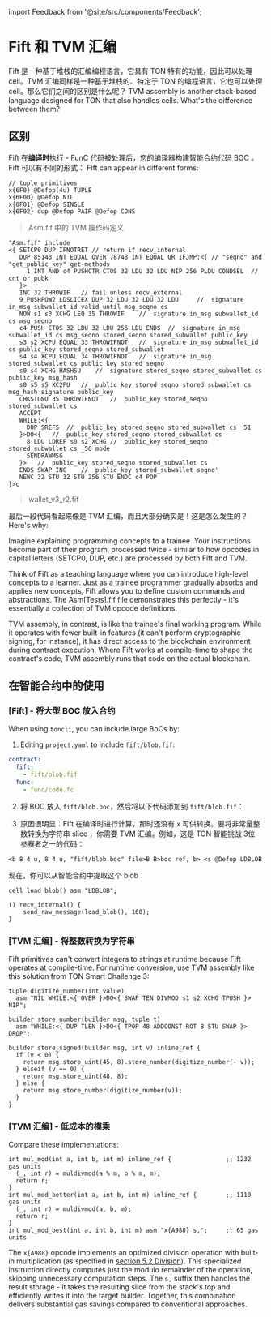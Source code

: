import Feedback from '@site/src/components/Feedback';

# Fift 和 TVM 汇编

Fift 是一种基于堆栈的汇编编程语言，它具有 TON 特有的功能，因此可以处理cell。TVM 汇编同样是一种基于堆栈的、特定于 TON 的编程语言，它也可以处理cell。那么它们之间的区别是什么呢？ TVM assembly is another stack-based language designed for TON that also handles cells. What's the difference between them?

## 区别

Fift 在**编译时**执行 - FunC 代码被处理后，您的编译器构建智能合约代码 BOC 。Fift 可以有不同的形式： Fift can appear in different forms:

```
// tuple primitives
x{6F0} @Defop(4u) TUPLE
x{6F00} @Defop NIL
x{6F01} @Defop SINGLE
x{6F02} dup @Defop PAIR @Defop CONS
```

> Asm.fif 中的 TVM 操作码定义

```
"Asm.fif" include
<{ SETCP0 DUP IFNOTRET // return if recv_internal
   DUP 85143 INT EQUAL OVER 78748 INT EQUAL OR IFJMP:<{ // "seqno" and "get_public_key" get-methods
     1 INT AND c4 PUSHCTR CTOS 32 LDU 32 LDU NIP 256 PLDU CONDSEL  // cnt or pubk
   }>
   INC 32 THROWIF	// fail unless recv_external
   9 PUSHPOW2 LDSLICEX DUP 32 LDU 32 LDU 32 LDU 	//  signature in_msg subwallet_id valid_until msg_seqno cs
   NOW s1 s3 XCHG LEQ 35 THROWIF	//  signature in_msg subwallet_id cs msg_seqno
   c4 PUSH CTOS 32 LDU 32 LDU 256 LDU ENDS	//  signature in_msg subwallet_id cs msg_seqno stored_seqno stored_subwallet public_key
   s3 s2 XCPU EQUAL 33 THROWIFNOT	//  signature in_msg subwallet_id cs public_key stored_seqno stored_subwallet
   s4 s4 XCPU EQUAL 34 THROWIFNOT	//  signature in_msg stored_subwallet cs public_key stored_seqno
   s0 s4 XCHG HASHSU	//  signature stored_seqno stored_subwallet cs public_key msg_hash
   s0 s5 s5 XC2PU	//  public_key stored_seqno stored_subwallet cs msg_hash signature public_key
   CHKSIGNU 35 THROWIFNOT	//  public_key stored_seqno stored_subwallet cs
   ACCEPT
   WHILE:<{
     DUP SREFS	//  public_key stored_seqno stored_subwallet cs _51
   }>DO<{	//  public_key stored_seqno stored_subwallet cs
     8 LDU LDREF s0 s2 XCHG	//  public_key stored_seqno stored_subwallet cs _56 mode
     SENDRAWMSG
   }>	//  public_key stored_seqno stored_subwallet cs
   ENDS SWAP INC	//  public_key stored_subwallet seqno'
   NEWC 32 STU 32 STU 256 STU ENDC c4 POP
}>c
```

> wallet_v3_r2.fif

最后一段代码看起来像是 TVM 汇编，而且大部分确实是！这是怎么发生的？ Here's why:

Imagine explaining programming concepts to a trainee. Your instructions become part of their program, processed twice - similar to how opcodes in capital letters (SETCP0, DUP, etc.) are processed by both Fift and TVM.

Think of Fift as a teaching language where you can introduce high-level concepts to a learner. Just as a trainee programmer gradually absorbs and applies new concepts, Fift allows you to define custom commands and abstractions. The Asm[Tests].fif file demonstrates this perfectly - it's essentially a collection of TVM opcode definitions.

TVM assembly, in contrast, is like the trainee's final working program. While it operates with fewer built-in features (it can't perform cryptographic signing, for instance), it has direct access to the blockchain environment during contract execution. Where Fift works at compile-time to shape the contract's code, TVM assembly runs that code on the actual blockchain.

## 在智能合约中的使用

### [Fift] - 将大型 BOC 放入合约

When using `toncli`, you can include large BoCs by:

1. Editing `project.yaml` to include `fift/blob.fif`:

```yaml
contract:
  fift:
    - fift/blob.fif
  func:
    - func/code.fc
```

2. 将 BOC 放入 `fift/blob.boc`，然后将以下代码添加到 `fift/blob.fif`：

3. 原因很明显：Fift 在编译时进行计算，那时还没有 `x` 可供转换。要将非常量整数转换为字符串 slice ，你需要 TVM 汇编。例如，这是 TON 智能挑战 3位 参赛者之一的代码：

```
<b 8 4 u, 8 4 u, "fift/blob.boc" file>B B>boc ref, b> <s @Defop LDBLOB
```

现在，你可以从智能合约中提取这个 blob：

```
cell load_blob() asm "LDBLOB";

() recv_internal() {
    send_raw_message(load_blob(), 160);
}
```

### [TVM 汇编] - 将整数转换为字符串

Fift primitives can't convert integers to strings at runtime because Fift operates at compile-time. For runtime conversion, use TVM assembly like this solution from TON Smart Challenge 3:

```
tuple digitize_number(int value)
  asm "NIL WHILE:<{ OVER }>DO<{ SWAP TEN DIVMOD s1 s2 XCHG TPUSH }> NIP";

builder store_number(builder msg, tuple t)
  asm "WHILE:<{ DUP TLEN }>DO<{ TPOP 48 ADDCONST ROT 8 STU SWAP }> DROP";

builder store_signed(builder msg, int v) inline_ref {
  if (v < 0) {
    return msg.store_uint(45, 8).store_number(digitize_number(- v));
  } elseif (v == 0) {
    return msg.store_uint(48, 8);
  } else {
    return msg.store_number(digitize_number(v));
  }
}
```

### [TVM 汇编] - 低成本的模乘

Compare these implementations:

```
int mul_mod(int a, int b, int m) inline_ref {               ;; 1232 gas units
  (_, int r) = muldivmod(a % m, b % m, m);
  return r;
}
int mul_mod_better(int a, int b, int m) inline_ref {        ;; 1110 gas units
  (_, int r) = muldivmod(a, b, m);
  return r;
}
int mul_mod_best(int a, int b, int m) asm "x{A988} s,";     ;; 65 gas units
```

The `x{A988}` opcode implements an optimized division operation with built-in multiplication (as specified in [section 5.2 Division](/v3/documentation/tvm/instructions#A988)). This specialized instruction directly computes just the modulo remainder of the operation, skipping unnecessary computation steps. The `s,` suffix then handles the result storage - it takes the resulting slice from the stack's top and efficiently writes it into the target builder. Together, this combination delivers substantial gas savings compared to conventional approaches. <Feedback />

